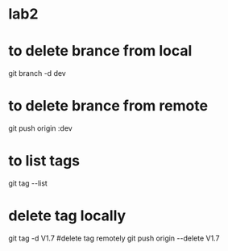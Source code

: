 # lab2
# to delete brance from local
git branch -d dev
# to delete brance from remote
git push origin :dev
# to list tags
git tag --list
# delete tag locally
git tag -d V1.7
#delete tag remotely
git push origin --delete V1.7
